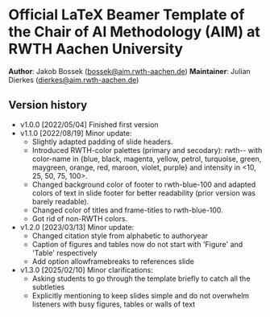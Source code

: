 Official LaTeX Beamer Template of the 
Chair of AI Methodology (AIM) at
RWTH Aachen University
===

**Author**: Jakob Bossek (bossek@aim.rwth-aachen.de)
**Maintainer**: Julian Dierkes (dierkes@aim.rwth-aachen.de)

## Version history


* v1.0.0 [2022/05/04] Finished first version
* v1.1.0 [2022/08/19] Minor update:
  * Slightly adapted padding of slide headers.
  * Introduced RWTH-color palettes (primary and secodary): rwth-<color-name>-<intensity>
    with color-name in {blue, black, magenta, yellow, petrol, turquoise, green, maygreen, orange,
    red, maroon, violet, purple} and intensity in <10, 25, 50, 75, 100>.
  * Changed background color of footer to rwth-blue-100 and adapted colors of text in slide footer for better readability
    (prior version was barely readable).
  * Changed color of titles and frame-titles to rwth-blue-100.
  * Got rid of non-RWTH colors.
* v1.2.0 [2023/03/13] Minor update:
  * Changed citation style from alphabetic to authoryear
  * Caption of figures and tables now do not start with 'Figure' and 'Table' respectively
  * Add option allowframebreaks to references slide
* v1.3.0 [2025/02/10] Minor clarifications:
  * Asking students to go through the template briefly to catch all the subtleties
  * Explicitly mentioning to keep slides simple and do not overwhelm listeners with busy figures, tables or walls of text
